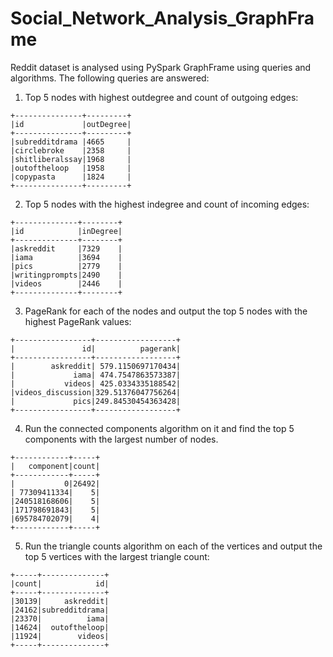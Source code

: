 # Social_Network_Analysis_GraphFrame

Reddit dataset is analysed using PySpark GraphFrame using queries and algorithms. The following queries are answered:

1. Top 5 nodes with highest outdegree and count of outgoing edges: 
```
+---------------+---------+
|id             |outDegree|
+---------------+---------+
|subredditdrama |4665     |
|circlebroke    |2358     |
|shitliberalssay|1968     |
|outoftheloop   |1958     |
|copypasta      |1824     |
+---------------+---------+
```
2. Top 5 nodes with the highest indegree and count of incoming edges:
```
+--------------+--------+
|id            |inDegree|
+--------------+--------+
|askreddit     |7329    |
|iama          |3694    |
|pics          |2779    |
|writingprompts|2490    |
|videos        |2446    |
+--------------+--------+
```
3. PageRank for each of the nodes and output the top 5 nodes with the highest PageRank values:
```
+-----------------+------------------+
|               id|          pagerank|
+-----------------+------------------+
|        askreddit| 579.1150697170434|
|             iama| 474.7547863573387|
|           videos| 425.0334335188542|
|videos_discussion|329.51376047756264|
|             pics|249.84530454363428|
+-----------------+------------------+
```
4. Run the connected components algorithm on it and find the top 5 components with the largest number of nodes.
```
+------------+-----+
|   component|count|
+------------+-----+
|           0|26492|
| 77309411334|    5|
|240518168606|    5|
|171798691843|    5|
|695784702079|    4|
+------------+-----+
```
5. Run the triangle counts algorithm on each of the vertices and output the top 5 vertices with the largest triangle count: 
```
+-----+--------------+
|count|            id|
+-----+--------------+
|30139|     askreddit|
|24162|subredditdrama|
|23370|          iama|
|14624|  outoftheloop|
|11924|        videos|
+-----+--------------+
```
